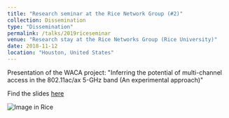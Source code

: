 ```yaml
---
title: "Research seminar at the Rice Network Group (#2)"
collection: Dissemination
type: "Dissemination"
permalink: /talks/2019riceseminar
venue: "Research stay at the Rice Networks Group (Rice University)"
date: 2018-11-12
location: "Houston, United States"
---
```


Presentation of the WACA project: "Inferring the potential of multi-channel access in the 802.11ac/ax 5-GHz band (An experimental approach)"

Find the slides [here](https://github.com/sergiobarra/data_repos/blob/master/presentations/2019-02-rice.pdf)

![Image in Rice](https://sergiobarra.github.io/images/rice2.jpg)